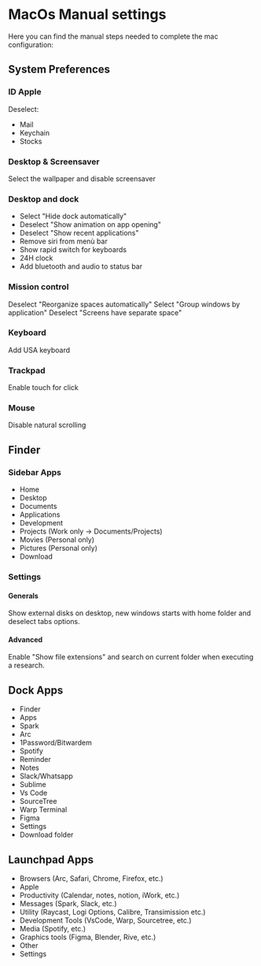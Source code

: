 # MacOs Manual settings

Here you can find the manual steps needed to complete the mac configuration:

## System Preferences

### ID Apple

Deselect:

- Mail
- Keychain
- Stocks

### Desktop & Screensaver

Select the wallpaper and disable screensaver

### Desktop and dock

- Select "Hide dock automatically"
- Deselect "Show animation on app opening"
- Deselect "Show recent applications"
- Remove siri from menù bar
- Show rapid switch for keyboards
- 24H clock
- Add bluetooth and audio to status bar

### Mission control

Deselect "Reorganize spaces automatically"
Select "Group windows by application"
Deselect "Screens have separate space"

### Keyboard

Add USA keyboard

### Trackpad

Enable touch for click

### Mouse

Disable natural scrolling

## Finder

### Sidebar Apps

- Home
- Desktop
- Documents
- Applications
- Development
- Projects (Work only -> Documents/Projects)
- Movies (Personal only)
- Pictures (Personal only)
- Download

### Settings

#### Generals

Show external disks on desktop, new windows starts with home folder and deselect tabs options.

#### Advanced

Enable "Show file extensions" and search on current folder when executing a research.

## Dock Apps

- Finder
- Apps
- Spark
- Arc
- 1Password/Bitwardem
- Spotify
- Reminder
- Notes
- Slack/Whatsapp
- Sublime
- Vs Code
- SourceTree
- Warp Terminal
- Figma
- Settings
- Download folder

## Launchpad Apps

- Browsers (Arc, Safari, Chrome, Firefox, etc.)
- Apple
- Productivity (Calendar, notes, notion, iWork, etc.)
- Messages (Spark, Slack, etc.)
- Utility (Raycast, Logi Options, Calibre, Transimission etc.)
- Development Tools (VsCode, Warp, Sourcetree, etc.)
- Media (Spotify, etc.)
- Graphics tools (Figma, Blender, Rive, etc.)
- Other
- Settings
